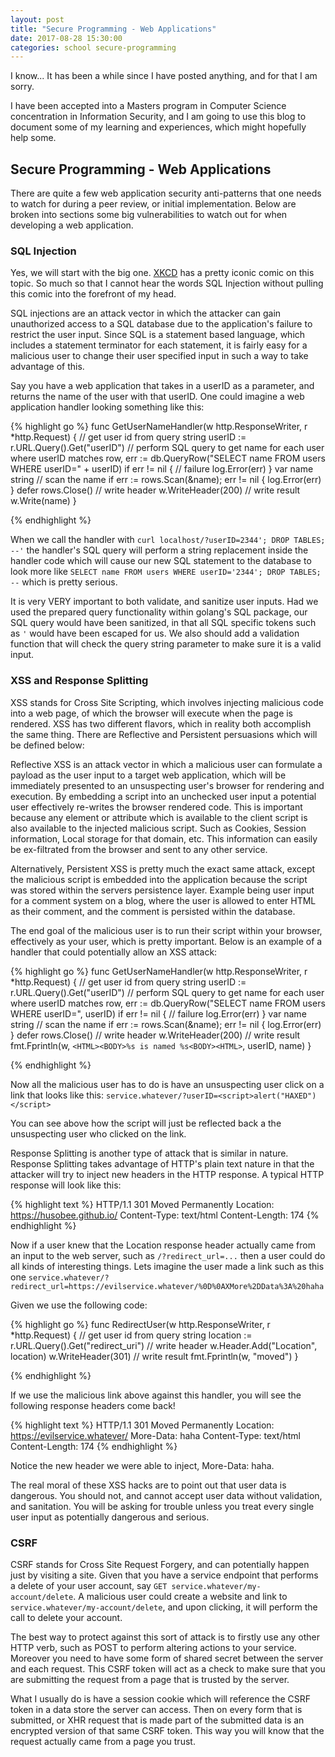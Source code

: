 ```yaml
---
layout: post
title: "Secure Programming - Web Applications"
date: 2017-08-28 15:30:00
categories: school secure-programming
---
```


I know... It has been a while since I have posted anything, and for that I am
sorry.

I have been accepted into a Masters program in Computer Science concentration
in Information Security, and I am going to use this blog to document some of
my learning and experiences, which might hopefully help some.

## Secure Programming - Web Applications

There are quite a few web application security anti-patterns that one needs to
watch for during a peer review, or initial implementation.  Below are broken
into sections some big vulnerabilities to watch out for when developing a web
application.

### SQL Injection

Yes, we will start with the big one.  [XKCD][bobbie-tables] has a pretty iconic
comic on this topic.  So much so that I cannot hear the words SQL Injection
without pulling this comic into the forefront of my head.

SQL injections are an attack vector in which the attacker can gain unauthorized
access to a SQL database due to the application's failure to restrict the user
input.  Since SQL is a statement based language, which includes a statement
terminator for each statement, it is fairly easy for a malicious user to change
their user specified input in such a way to take advantage of this.

Say you have a web application that takes in a userID as a parameter, and returns
the name of the user with that userID.  One could imagine a web application
handler looking something like this:

{% highlight go %}
func GetUserNameHandler(w http.ResponseWriter, r *http.Request) {
	// get user id from query string
	userID := r.URL.Query().Get("userID")
	// perform SQL query to get name for each user where userID matches
	row, err := db.QueryRow("SELECT name FROM users WHERE userID=" + userID)
	if err != nil {
		// failure
		log.Error(err)
	}
	var name string
	// scan the name
	if err := rows.Scan(&name); err != nil {
		log.Error(err)
	}
	defer rows.Close()
	// write header
	w.WriteHeader(200)
	// write result
	w.Write(name)
}

{% endhighlight %}

When we call the handler with `curl localhost/?userID=2344'; DROP TABLES; --'` the
handler's SQL query will perform a string replacement inside the handler code 
which will cause our new SQL statement to the database to look more like 
`SELECT name FROM users WHERE userID='2344'; DROP TABLES; --` which is pretty
serious.

It is very VERY important to both validate, and sanitize user inputs.  Had we 
used the prepared query functionality within golang's SQL package, our SQL query
would have been sanitized, in that all SQL specific tokens such as `'` would have
been escaped for us.  We also should add a validation function that will check
the query string parameter to make sure it is a valid input.

### XSS and Response Splitting

XSS stands for Cross Site Scripting, which involves injecting malicious code
into a web page, of which the browser will execute when the page is rendered.
XSS has two different flavors, which in reality both accomplish the same thing.
There are Reflective and Persistent persuasions which will be defined below:

Reflective XSS is an attack vector in which a malicious user can formulate a
payload as the user input to a target web application, which will be immediately
presented to an unsuspecting user's browser for rendering and execution.  By
embedding a script into an unchecked user input a potential user effectively
re-writes the browser rendered code.  This is important because any element or
attribute which is available to the client script is also available to the injected
malicious script.  Such as Cookies, Session information, Local storage for that
domain, etc.  This information can easily be ex-filtrated from the browser and sent
to any other service.

Alternatively, Persistent XSS is pretty much the exact same attack, except the
malicious script is embedded into the application because the script was stored
within the servers persistence layer.  Example being user input for a comment
system on a blog, where the user is allowed to enter HTML as their comment, and
the comment is persisted within the database.

The end goal of the malicious user is to run their script within your browser,
effectively as your user, which is pretty important.  Below is an example of a
handler that could potentially allow an XSS attack:


{% highlight go %}
func GetUserNameHandler(w http.ResponseWriter, r *http.Request) {
	// get user id from query string
	userID := r.URL.Query().Get("userID")
	// perform SQL query to get name for each user where userID matches
	row, err := db.QueryRow("SELECT name FROM users WHERE userID=", userID)
	if err != nil {
		// failure
		log.Error(err)
	}
	var name string
	// scan the name
	if err := rows.Scan(&name); err != nil {
		log.Error(err)
	}
	defer rows.Close()
	// write header
	w.WriteHeader(200)
	// write result
	fmt.Fprintln(w, `<HTML><BODY>%s is named %s<BODY><HTML>`, userID, name)
}

{% endhighlight %}

Now all the malicious user has to do is have an unsuspecting user click on 
a link that looks like this: `service.whatever/?userID=<script>alert("HAXED")</script>`

You can see above how the script will just be reflected back a the unsuspecting
user who clicked on the link.

Response Splitting is another type of attack that is similar in nature.  Response
Splitting takes advantage of HTTP's plain text nature in that the attacker will try
to inject new headers in the HTTP response.  A typical HTTP response will look
like this:

{% highlight text %}
HTTP/1.1 301 Moved Permanently
Location: https://husobee.github.io/
Content-Type: text/html
Content-Length: 174
{% endhighlight %}

Now if a user knew that the Location response header actually came from an input
to the web server, such as `/?redirect_url=...` then a user could do all kinds of
interesting things.  Lets imagine the user made a link such as this one `service.whatever/?redirect_url=https://evilservice.whatever/%0D%0AXMore%2DData%3A%20haha`

Given we use the following code:

{% highlight go %}
func RedirectUser(w http.ResponseWriter, r *http.Request) {
	// get user id from query string
	location := r.URL.Query().Get("redirect_uri")
	// write header
	w.Header.Add("Location", location)
	w.WriteHeader(301)
	// write result
	fmt.Fprintln(w, "moved")
}

{% endhighlight %}

If we use the malicious link above against this handler, you will see the following
response headers come back!

{% highlight text %}
HTTP/1.1 301 Moved Permanently
Location: https://evilservice.whatever/
More-Data: haha
Content-Type: text/html
Content-Length: 174
{% endhighlight %}

Notice the new header we were able to inject, More-Data: haha.

The real moral of these XSS hacks are to point out that user data is dangerous.
You should not, and cannot accept user data without validation, and sanitation.
You will be asking for trouble unless you treat every single user input as
potentially dangerous and serious.

### CSRF

CSRF stands for Cross Site Request Forgery, and can potentially happen just by
visiting a site.  Given that you have a service endpoint that performs a delete
of your user account, say `GET service.whatever/my-account/delete`.  A malicious
user could create a website and link to `service.whatever/my-account/delete`, and
upon clicking, it will perform the call to delete your account.

The best way to protect against this sort of attack is to firstly use any other
HTTP verb, such as POST to perform altering actions to your service.  Moreover you
need to have some form of shared secret between the server and each request.  This
CSRF token will act as a check to make sure that you are submitting the request
from a page that is trusted by the server.

What I usually do is have a session cookie which will reference the CSRF token in
a data store the server can access.  Then on every form that is submitted, or XHR
request that is made part of the submitted data is an encrypted version of that
same CSRF token.  This way you will know that the request actually came from a page
you trust.

[bobbie-tables]: https://www.xkcd.com/327/
